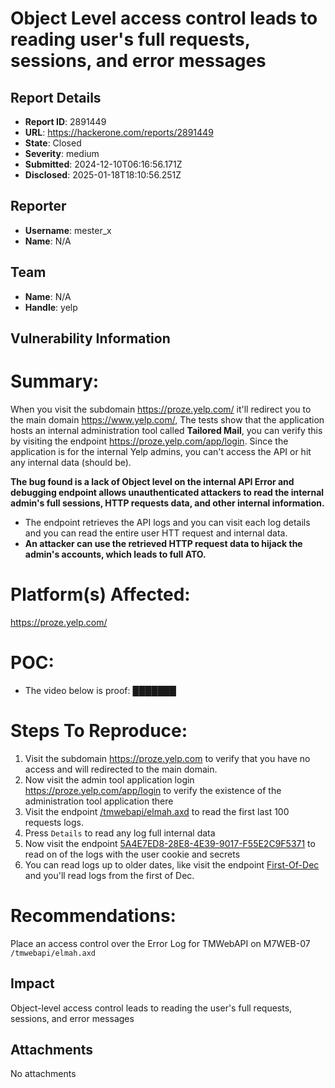 # Object Level access control leads to reading user's full requests, sessions, and error messages

## Report Details
- **Report ID**: 2891449
- **URL**: https://hackerone.com/reports/2891449
- **State**: Closed
- **Severity**: medium
- **Submitted**: 2024-12-10T06:16:56.171Z
- **Disclosed**: 2025-01-18T18:10:56.251Z

## Reporter
- **Username**: mester_x
- **Name**: N/A

## Team
- **Name**: N/A
- **Handle**: yelp

## Vulnerability Information
# Summary:
When you visit the subdomain https://proze.yelp.com/ it'll redirect you to the main domain https://www.yelp.com/, The tests show that the application hosts an internal administration tool called  **Tailored Mail**, you can verify this by visiting the endpoint https://proze.yelp.com/app/login.
Since the application is for the internal Yelp admins, you can't access the API or hit any internal data (should be).

**The bug found is a lack of Object level on the internal API Error and debugging endpoint allows unauthenticated attackers to read the internal admin's full sessions, HTTP requests data, and other internal information.**

* The endpoint retrieves the API logs and you can visit each log details and you can read the entire user HTT request and internal data.
* **An attacker can use the retrieved HTTP request data to hijack the admin's accounts, which leads to full ATO.**


# Platform(s) Affected:
https://proze.yelp.com/


# POC:
* The video below is proof:
███████

# Steps To Reproduce:

  1. Visit the subdomain https://proze.yelp.com to verify that you have no access and will redirected to the main domain.
  1. Now visit the admin tool application login https://proze.yelp.com/app/login to verify the existence of the administration tool application there
  1. Visit the endpoint [/tmwebapi/elmah.axd](https://proze.yelp.com/tmwebapi/elmah.axd?page=1&size=100) to read the first last 100 requests logs.
  1. Press `Details` to read any log full internal data
  1. Now visit the endpoint [5A4E7ED8-28E8-4E39-9017-F55E2C9F5371](https://proze.yelp.com/tmwebapi/elmah.axd/detail?id=5A4E7ED8-28E8-4E39-9017-F55E2C9F5371) to read on of the logs with the user cookie and secrets 
  1. You can read logs up to older dates, like visit the endpoint [First-Of-Dec](https://proze.yelp.com/tmwebapi/elmah.axd?page=100&size=100) and you'll read logs from the first of Dec.

# Recommendations:
Place an access control over the  Error Log for TMWebAPI on M7WEB-07 `/tmwebapi/elmah.axd`

## Impact

Object-level access control leads to reading the user's full requests, sessions, and error messages

## Attachments
No attachments
